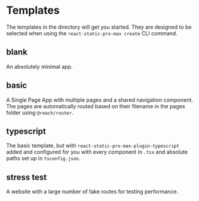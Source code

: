 # Templates

The templates in the directory will get you started. They are designed to be selected when using the ```react-static-pro-max create``` CLI command.

## blank

An absolutely minimal app.

## basic

A Single Page App with multiple pages and a shared navigation component. The pages are automatically routed based on their filename in the pages folder using ```@reach/router```.

## typescript

The basic template, but with `react-static-pro-max-plugin-typescript` added and configured for you with every component in `.tsx` and absolute paths set up in `tsconfig.json`.

## stress test

A website with a large number of fake routes for testing performance.
